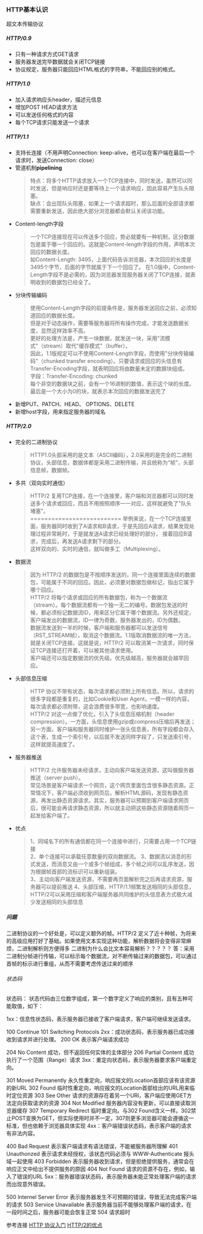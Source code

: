 ### HTTP基本认识
超文本传输协议

##### HTTP/0.9
- 只有一种请求方式GET请求
- 服务器发送完毕数据就会关闭TCP链接
- 协议规定，服务器只能回应HTML格式的字符串，不能回应别的格式。


##### HTTP/1.0
- 加入请求响应头header，描述元信息
- 增加POST HEAD请求方法
- 可以发送任何格式的内容
- 每个TCP请求只能发送一个请求

##### HTTP/1.1
- 支持长连接（不用声明Connection: keep-alive，也可以在客户端在最后一个请求时，发送Connection: close）
- 管道机制**pipelining**
    >   特点：将多个HTTP请求放入一个TCP连接中，同时发送，虽然可以同时发送，但是响应时还是要等待上一个请求响应，因此容易产生队头阻塞。  
    缺点：会出现队头阻塞，如果上一个请求超时，那么后面的全部请求都需要重新发送，因此绝大部分浏览器都会默认关闭该功能。
- Content-length字段
    > 一个TCP连接现在可以传送多个回应，势必就要有一种机制，区分数据包是属于哪一个回应的。这就是Content-length字段的作用，声明本次回应的数据长度。  
    如Content-Length: 3495，上面代码告诉浏览器，本次回应的长度是3495个字节，后面的字节就属于下一个回应了。
    在1.0版中，Content-Length字段不是必需的，因为浏览器发现服务器关闭了TCP连接，就表明收到的数据包已经全了。
- 分块传输编码
    > 使用Content-Length字段的前提条件是，服务器发送回应之前，必须知道回应的数据长度。  
    但是对于动态操作，需要等服务器将所有操作完成，才能发送数据长度，显然这样效率不高。  
    更好的处理方法是，产生一块数据，就发送一块，采用"流模式"（stream）取代"缓存模式"（buffer）。  
    因此，1.1版规定可以不使用Content-Length字段，而使用"分块传输编码"（chunked transfer encoding）。只要请求或回应的头信息有Transfer-Encoding字段，就表明回应将由数量未定的数据块组成。  
    字段：Transfer-Encoding: chunked  
    每个非空的数据块之前，会有一个16进制的数值，表示这个块的长度。最后是一个大小为0的块，就表示本次回应的数据发送完了
- 新增PUT、PATCH、HEAD、 OPTIONS、DELETE
- 新增host字段，用来指定服务器的域名

##### HTTP/2.0
- 完全的二进制协议
    > HTTP1.0头部采用的是文本（ASCII编码），2.0采用的是完全的二进制协议，头部信息，数据体都是采用二进制传输，并且统称为“帧”，头部信息帧，数据帧。  
- 多共（双向实时通信）
    > HTTP/2 复用TCP连接，在一个连接里，客户端和浏览器都可以同时发送多个请求或回应，而且不用按照顺序一一对应，这样就避免了"队头堵塞"。  
    ========================== 
    举例来说，在一个TCP连接里面，服务器同时收到了A请求和B请求，于是先回应A请求，结果发现处理过程非常耗时，于是就发送A请求已经处理好的部分， 接着回应B请求，完成后，再发送A请求剩下的部分。  
    这样双向的、实时的通信，就叫做多工（Multiplexing）。

- 数据流
    > 因为 HTTP/2 的数据包是不按顺序发送的，同一个连接里面连续的数据包，可能属于不同的回应。因此，必须要对数据包做标记，指出它属于哪个回应。  
    HTTP/2 将每个请求或回应的所有数据包，称为一个数据流（stream）。每个数据流都有一个独一无二的编号。数据包发送的时候，都必须标记数据流ID，用来区分它属于哪个数据流。另外还规定，客户端发出的数据流，ID一律为奇数，服务器发出的，ID为偶数。  
    数据流发送到一半的时候，客户端和服务器都可以发送信号（RST_STREAM帧），取消这个数据流。1.1版取消数据流的唯一方法，就是关闭TCP连接。这就是说，HTTP/2 可以取消某一次请求，同时保证TCP连接还打开着，可以被其他请求使用。  
    客户端还可以指定数据流的优先级。优先级越高，服务器就会越早回应。
- 头部信息压缩
    > HTTP 协议不带有状态，每次请求都必须附上所有信息。所以，请求的很多字段都是重复的，比如Cookie和User Agent，一模一样的内容，每次请求都必须附带，这会浪费很多带宽，也影响速度。  
    HTTP/2 对这一点做了优化，引入了头信息压缩机制（header compression）。一方面，头信息使用gzip或compress压缩后再发送；另一方面，客户端和服务器同时维护一张头信息表，所有字段都会存入这个表，生成一个索引号，以后就不发送同样字段了，只发送索引号，这样就提高速度了。
- 服务器推送
    > HTTP/2 允许服务器未经请求，主动向客户端发送资源，这叫做服务器推送（server push）。   
    常见场景是客户端请求一个网页，这个网页里面包含很多静态资源。正常情况下，客户端必须收到网页后，解析HTML源码，发现有静态资源，再发出静态资源请求。其实，服务器可以预期到客户端请求网页后，很可能会再请求静态资源，所以就主动把这些静态资源随着网页一起发给客户端了。

- 优点
    > 1、同域名下的所有通信都在同一个连接中进行，只需要占用一个TCP链接  
    2、单个连接可以承载任意数量的双向数据流。
    3、数据流以消息的形式发送，而消息又由一个或多个帧组成，多个帧之间可以乱序发送，因为根据帧首部的流标识可以重新组装。  
    3、主动向客户端发送资源，不需要再页面解析完之后再请求资源，服务器可以提前推送
    4、头部压缩，HTTP/1.1频繁发送相同的头部信息，HTTP/2可以采用压缩和客户端服务器共同维护的头信息表方式极大减少发送相同的头部信息



##### 问题
二进制协议的一个好处是，可以定义额外的帧。HTTP/2 定义了近十种帧，为将来的高级应用打好了基础。如果使用文本实现这种功能，解析数据将会变得非常麻烦，二进制解析则方便得多
二进制为什么会比文本容易解析？？？？？
答：采用二进制分帧进行传输，可以标示每个数据流，对不断传输过来的数据包，可以通过首帧的标示进行重组，从而不需要考虑传送过来的顺序

###### 状态码
状态码： 状态代码由三位数字组成，第一个数字定义了响应的类别，且有五种可能取值，如下：

1xx：信息性状态码，表示服务器已接收了客户端请求，客户端可继续发送请求。

100 Continue
101 Switching Protocols
2xx：成功状态码，表示服务器已成功接收到请求并进行处理。
200 OK 表示客户端请求成功

204 No Content 成功，但不返回任何实体的主体部分
206 Partial Content 成功执行了一个范围（Range）请求
3xx：重定向状态码，表示服务器要求客户端重定向。

301 Moved Permanently 永久性重定向，响应报文的Location首部应该有该资源的新URL
302 Found 临时性重定向，响应报文的Location首部给出的URL用来临时定位资源
303 See Other 请求的资源存在着另一个URI，客户端应使用GET方法定向获取请求的资源
304 Not Modified 服务器内容没有更新，可以直接读取浏览器缓存
307 Temporary Redirect 临时重定向。与302 Found含义一样。302禁止POST变换为GET，但实际使用时并不一定，307则更多浏览器可能会遵循这一标准，但也依赖于浏览器具体实现
4xx：客户端错误状态码，表示客户端的请求有非法内容。

400 Bad Request 表示客户端请求有语法错误，不能被服务器所理解
401 Unauthonzed 表示请求未经授权，该状态代码必须与 WWW-Authenticate 报头域一起使用
403 Forbidden 表示服务器收到请求，但是拒绝提供服务，通常会在响应正文中给出不提供服务的原因
404 Not Found 请求的资源不存在，例如，输入了错误的URL
5xx：服务器错误状态码，表示服务器未能正常处理客户端的请求而出现意外错误。

500 Internel Server Error 表示服务器发生不可预期的错误，导致无法完成客户端的请求
503 Service Unavailable 表示服务器当前不能够处理客户端的请求，在一段时间之后，服务器可能会恢复正常
504 请求超时

参考连接
[HTTP 协议入门](http://www.ruanyifeng.com/blog/2016/08/http.html)
[HTTP/2的优点](https://zhuanlan.zhihu.com/p/26559480)